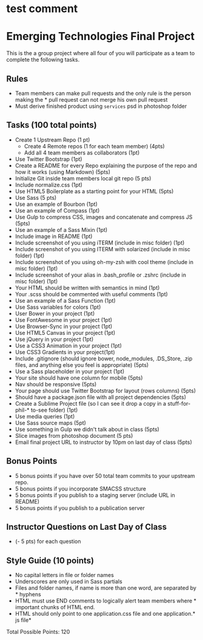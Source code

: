 # test comment
# Emerging Technologies Final Project
This is the a group project where all four of you will participate as a team to complete the following tasks.

## Rules
* Team members can make pull requests and the only rule is the person making the * pull request can not merge his own pull request
* Must derive finished product using `services` psd in photoshop folder


## Tasks (100 total points)
* Create 1 Upstream Repo (1 pt)
  + Create 4 Remote repos (1 for each team member) (4pts)
  + Add all 4 team members as collaborators (1pt)
* Use Twitter Bootstrap (1pt)
* Create a README for every Repo explaining the purpose of the repo and how it works (using Markdown) (5pts)
* Initialize Git inside team members local git repo (5 pts)
* Include normalize.css (1pt)
* Use HTML5 Boilerplate as a starting point for your HTML (5pts)
* Use Sass (5 pts)
* Use an example of Bourbon (1pt)
* Use an example of Compass (1pt)
* Use Gulp to compress CSS, images and concatenate and compress JS (5pts)
* Use an example of a Sass Mixin (1pt)
* Include image in README (1pt)
* Include screenshot of you using iTERM (include in misc folder) (1pt)
* Include screenshot of you using ITERM with solarized (include in misc folder) (1pt)
* Include screenshot of you using oh-my-zsh with cool theme (include in misc folder) (1pt)
* Include screenshot of your alias in .bash_profile or .zshrc (include in misc folder) (1pt)
* Your HTML should be written with semantics in mind (1pt) 
* Your .scss should be commented with useful comments (1pt)
* Use an example of a Sass Function (1pt)
* Use Sass variables for colors (1pt)
* User Bower in your project (1pt)
* Use FontAwesome in your project (1pt)
* Use Browser-Sync in your project (1pt)
* Use HTML5 Canvas in your project (1pt)
* Use jQuery in your project (1pt)
* Use a CSS3 Animation in your project (1pt)
* Use CSS3 Gradients in your project(1pt)
* Include .gitignore (should ignore bower, node_modules, .DS_Store, .zip files, and anything else you feel is appropriate) (5pts)
* Use a Sass placeholder in your project (1pt)
* Your site should have one column for mobile (5pts)
* Nav should be responsive (5pts)
* Your page should use Twitter Bootstrap for layout (rows columns) (5pts)
* Should have a package.json file with all project dependencies (5pts)
* Create a Sublime Project file (so I can see it drop a copy in a stuff-for-phil-* to-see folder) (1pt)
* Use media queries (1pt)
* Use Sass source maps (5pt)
* Use something in Gulp we didn't talk about in class (5pts)
* Slice images from photoshop document (5 pts)
* Email final project URL to instructor by 10pm on last day of class (5pts)

## Bonus Points
* 5 bonus points if you have over 50 total team commits to your upstream repo.
* 5 bonus points if you incorporate SMACSS structure
* 5 bonus points if you publish to a staging server (include URL in README)
* 5 bonus points if you publish to a publication server

## Instructor Questions on Last Day of Class
* (- 5 pts) for each question

## Style Guide (10 points)
* No capital letters in file or folder names
* Underscores are only used in Sass partials
* Files and folder names, if name is more than one word, are separated by * hyphens
* HTML must use END comments to logically alert team members where * important chunks of HTML end.
* HTML should only point to one application.css file and one application.* js file* 

Total Possible Points: 120
